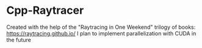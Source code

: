 # Cpp-Raytracer
Created with the help of the "Raytracing in One Weekend" trilogy of books: https://raytracing.github.io/
I plan to implement parallelization with CUDA in the future
